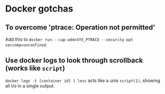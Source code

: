 # Docker gotchas

## To overcome 'ptrace: Operation not permitted'
Add this to `docker run`: `--cap-add=SYS_PTRACE --security-opt seccomp=unconfined`.

## Use docker logs to look through scrollback (works like `script`)
`docker logs -t [container id] | less` acts like a unix `script(1)`, showing all i/o in a single output.
